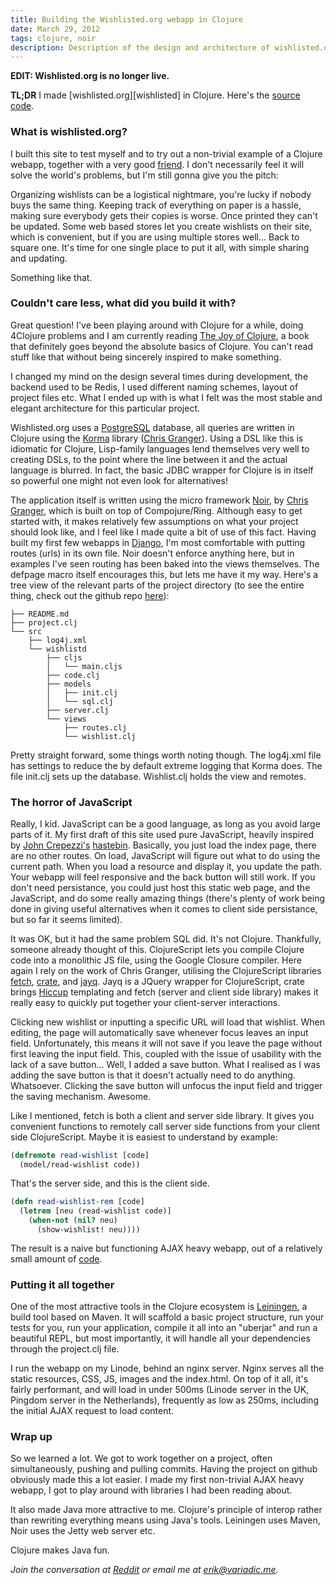 ```yaml
---
title: Building the Wishlisted.org webapp in Clojure
date: March 29, 2012
tags: clojure, noir
description: Description of the design and architecture of wishlisted.org
---
```


**EDIT: Wishlisted.org is no longer live.**

__TL;DR__ I made [wishlisted.org][wishlisted] in Clojure. Here's the [source code][github].

### What is wishlisted.org?

I built this site to test myself and to try out a non-trivial example of a Clojure webapp, together with a very good [friend][stinaq]. I don't necessarily feel it will solve the world's problems, but I'm still gonna give you the pitch:

Organizing wishlists can be a logistical nightmare, you're lucky if nobody buys the same thing. Keeping track of everything on paper is a hassle, making sure everybody gets their copies is worse. Once printed they can't be updated. Some web based stores let you create wishlists on their site, which is convenient, but if you are using multiple stores well… Back to square one. It's time for one single place to put it all, with simple sharing and updating.

Something like that.

### Couldn't care less, what did you build it with?

Great question! I've been playing around with Clojure for a while, doing 4Clojure problems and I am currently reading [The Joy of Clojure][tjoc], a book that definitely goes beyond the absolute basics of Clojure. You can't read stuff like that without being sincerely inspired to make something.

I changed my mind on the design several times during development, the backend used to be Redis, I used different naming schemes, layout of project files etc. What I ended up with is what I felt was the most stable and elegant architecture for this particular project.

Wishlisted.org uses a [PostgreSQL][pgsql] database, all queries are written in Clojure using the [Korma][korma] library ([Chris Granger][ibdknox]). Using a DSL like this is idiomatic for Clojure, Lisp-family languages lend themselves very well to creating DSLs, to the point where the line between it and the actual language is blurred. In fact, the basic JDBC wrapper for Clojure is in itself so powerful one might not even look for alternatives!

The application itself is written using the micro framework [Noir][noir], by [Chris Granger][ibdknox], which is built on top of Compojure/Ring. Although easy to get started with, it makes relatively few assumptions on what your project should look like, and I feel like I made quite a bit of use of this fact. Having built my first few webapps in [Django][django], I'm most comfortable with putting routes (urls) in its own file. Noir doesn't enforce anything here, but in examples I've seen routing has been baked into the views themselves. The defpage macro itself encourages this, but lets me have it my way. Here's a tree view of the relevant parts of the project directory (to see the entire thing, check out the github repo [here][github]):

	├── README.md
	├── project.clj
	└── src
	    ├── log4j.xml
	    └── wishlistd
	        ├── cljs
	        │   └── main.cljs
	        ├── code.clj
	        ├── models
	        │   ├── init.clj
	        │   └── sql.clj
	        ├── server.clj
	        └── views
	            ├── routes.clj
	            └── wishlist.clj

Pretty straight forward, some things worth noting though. The log4j.xml file has settings to reduce the by default extreme logging that Korma does. The file init.clj sets up the database. Wishlist.clj holds the view and remotes.

### The horror of JavaScript

Really, I kid. JavaScript can be a good language, as long as you avoid large parts of it. My first draft of this site used pure JavaScript, heavily inspired by [John Crepezzi's][johncrepezzi] [hastebin][hastebin]. Basically, you just load the index page, there are no other routes. On load, JavaScript will figure out what to do using the current path. When you load a resource and display it, you update the path. Your webapp will feel responsive and the back button will still work. If you don't need persistance, you could just host this static web page, and the JavaScript, and do some really amazing things (there's plenty of work being done in giving useful alternatives when it comes to client side persistance, but so far it seems limited).

It was OK, but it had the same problem SQL did. It's not Clojure. Thankfully, someone already thought of this. ClojureScript lets you compile Clojure code into a monolithic JS file, using the Google Closure compiler. Here again I rely on the work of Chris Granger, utilising the ClojureScript libraries [fetch][fetch], [crate][crate], and [jayq][jayq]. Jayq is a JQuery wrapper for ClojureScript, crate brings [Hiccup][hiccup] templating and fetch (server and client side library) makes it really easy to quickly put together your client-server interactions.

Clicking new wishlist or inputting a specific URL will load that wishlist. When editing, the page will automatically save whenever focus leaves an input field. Unfortunately, this means it will not save if you leave the page without first leaving the input field. This, coupled with the issue of usability with the lack of a save button… Well, I added a save button. What I realised as I was adding the save button is that it doesn't actually need to do anything. Whatsoever. Clicking the save button will unfocus the input field and trigger the saving mechanism. Awesome.

Like I mentioned, fetch is both a client and server side library. It gives you convenient functions to remotely call server side functions from your client side ClojureScript. Maybe it is easiest to understand by example:

<pre class="sourceCode clojure"><code class="sourceCode clojure">(<span class="kw">defremote</span><span class="fu"> read-wishlist </span>[code]
  (model/read-wishlist code))</code></pre>

That's the server side, and this is the client side.

<pre class="sourceCode clojure"><code class="sourceCode clojure">(<span class="kw">defn</span><span class="fu"> read-wishlist-rem </span>[code]
  (<span class="kw">letrem</span> [neu (read-wishlist code)]
    (<span class="kw">when-not</span> (<span class="kw">nil?</span> neu) 
      (show-wishlist! neu))))</code></pre>

The result is a naive but functioning AJAX heavy webapp, out of a relatively small amount of [code][cljs].

### Putting it all together

One of the most attractive tools in the Clojure ecosystem is [Leiningen][lein], a build tool based on Maven. It will scaffold a basic project structure, run your tests for you, run your application, compile it all into an "uberjar" and run a beautiful REPL, but most importantly, it will handle all your dependencies through the project.clj file.

I run the webapp on my Linode, behind an nginx server. Nginx serves all the static resources, CSS, JS, images and the index.html. On top of it all, it's fairly performant, and will load in under 500ms (Linode server in the UK, Pingdom server in the Netherlands), frequently as low as 250ms, including the initial AJAX request to load content.

### Wrap up

So we learned a lot. We got to work together on a project, often simultaneously, pushing and pulling commits. Having the project on github obviously made this a lot easier. I made my first non-trivial AJAX heavy webapp, I got to play around with libraries I had been reading about.

It also made Java more attractive to me. Clojure's principle of interop rather than rewriting everything means using Java's tools. Leiningen uses Maven, Noir uses the Jetty web server etc. 

Clojure makes Java fun.

_Join the conversation at [Reddit][reddit] or email me at <erik@variadic.me>._

[reddit]: http://www.reddit.com/r/Clojure/comments/rj0tb/building_the_wishlistedorg_webapp_in_clojure/
[ibdknox]: http://www.chris-granger.com/
[4clojure]: http://www.4clojure.com/
[hiccup]: https://github.com/weavejester/hiccup
[lein]: https://github.com/technomancy/leiningen
[cljs]: https://github.com/eakron/wishlisted/blob/develop/src/wishlistd/cljs/main.cljs
[jayq]: https://github.com/ibdknox/jayq
[crate]: https://github.com/ibdknox/crate
[fetch]: https://github.com/ibdknox/fetch
[hastebin]: http://hastebin.com/
[johncrepezzi]: http://www.seejohncode.com/
[github]: https://github.com/eakron/wishlisted
[django]: https://www.djangoproject.com/
[noir]: http://webnoir.org/
[korma]: http://sqlkorma.com/
[pgsql]: http://www.postgresql.org/
[stinaq]: http://stinaq.se/
[tjoc]: http://fogus.me/
